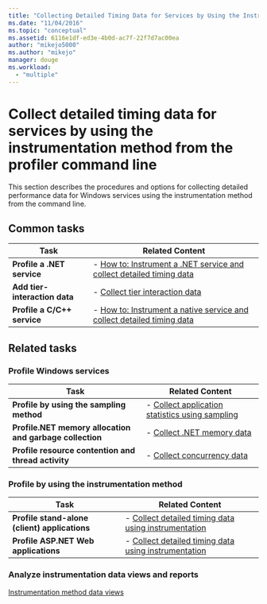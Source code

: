 ```yaml
---
title: "Collecting Detailed Timing Data for Services by Using the Instrumentation Method from the Profiler Command Line | Microsoft Docs"
ms.date: "11/04/2016"
ms.topic: "conceptual"
ms.assetid: 6116e1df-ed3e-4b0d-ac7f-22f7d7ac00ea
author: "mikejo5000"
ms.author: "mikejo"
manager: douge
ms.workload: 
  - "multiple"
---
```

# Collect detailed timing data for services by using the instrumentation method from the profiler command line
This section describes the procedures and options for collecting detailed performance data for Windows services using the instrumentation method from the command line.  
  
## Common tasks
  
|Task|Related Content|  
|----------|---------------------|  
|**Profile a .NET service**|-   [How to: Instrument a .NET service and collect detailed timing data](../profiling/how-to-instrument-a-dotnet-service-and-collect-detailed-timing-data-by-using-the-profiler-command-line.md)|  
|**Add tier-interaction data**|-   [Collect tier interaction data](../profiling/adding-tier-interaction-data-from-the-command-line.md)|  
|**Profile a C/C++ service**|-   [How to: Instrument a native service and collect detailed timing data](../profiling/how-to-instrument-a-native-service-and-collect-detailed-timing-data-by-using-the-profiler-command-line.md)|  
  
## Related tasks
  
### Profile Windows services  
  
|Task|Related Content|  
|----------|---------------------|  
|**Profile by using the sampling method**|-   [Collect application statistics using sampling](../profiling/collecting-application-statistics-for-services-by-using-the-profiler-sampling-method.md)|  
|**Profile.NET memory allocation and garbage collection**|-   [Collect .NET memory data](../profiling/collecting-memory-data-from-dotnet-framework-services-by-using-the-profiler-command-line.md)|  
|**Profile resource contention and thread activity**|-   [Collect concurrency data](../profiling/collecting-concurrency-data-for-a-service-by-using-the-profiler-command-line.md)|  
  
### Profile by using the instrumentation method  
  
|Task|Related Content|  
|----------|---------------------|  
|**Profile stand-alone (client) applications**|-   [Collect detailed timing data using instrumentation](../profiling/collecting-detailed-timing-data-for-a-stand-alone-application.md)|  
|**Profile ASP.NET Web applications**|-   [Collect detailed timing data using instrumentation](../profiling/collecting-detailed-timing-data-aspnet-profiler-instrumentation-method.md)|  
  
### Analyze instrumentation data views and reports  
 [Instrumentation method data views](../profiling/instrumentation-method-data-views.md)
